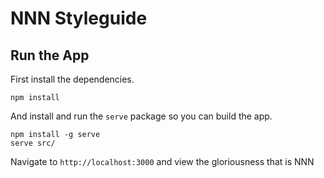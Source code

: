 
NNN Styleguide
=========

Run the App
-------------------
First install the dependencies.

`npm install`

And install and run the `serve` package so you can build the app.

```
npm install -g serve
serve src/
```

Navigate to `http://localhost:3000` and view the gloriousness that is NNN